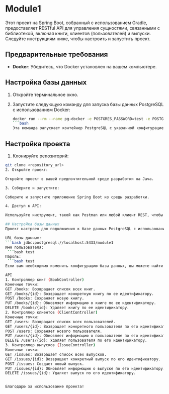 # Module1


Этот проект на Spring Boot, собранный с использованием Gradle, предоставляет RESTful API для управления сущностями, связанными с библиотекой, включая книги, клиентов (пользователей) и выпуски. Следуйте инструкциям ниже, чтобы настроить и запустить проект.

## Предварительные требования

- **Docker**: Убедитесь, что Docker установлен на вашем компьютере.

## Настройка базы данных

1. Откройте терминальное окно.

2. Запустите следующую команду для запуска базы данных PostgreSQL с использованием Docker:

   ```bash
   docker run --rm --name pg-docker -e POSTGRES_PASSWORD=test -e POSTGRES_USER=test -e POSTGRES_DB=module1 -p 5433:5432 postgres:13
   ```bash
   Эта команда запускает контейнер PostgreSQL с указанной конфигурацией.

## Настройка проекта
1. Клонируйте репозиторий:
```bash
git clone <repository_url>
2. Откройте проект:

Откройте проект в вашей предпочтительной среде разработки на Java.

3. Соберите и запустите:

Соберите и запустите приложение Spring Boot из среды разработки.

4. Доступ к API:

Используйте инструмент, такой как Postman или любой клиент REST, чтобы получить доступ к предоставленным конечным точкам API.

## Настройка базы данных
Проект настроен для подключения к базе данных PostgreSQL с использованием следующих параметров:

URL базы данных:
```bash jdbc:postgresql://localhost:5433/module1
Имя пользователя:
 ```bash test
Пароль:
 ```bash test
Если вам необходимо изменить конфигурацию базы данных, вы можете найти ее в файле application.properties в проекте.

API
1. Контроллер книг (BookController)
Конечные точки:
GET /books: Возвращает список всех книг.
GET /books/{id}: Возвращает конкретную книгу по ее идентификатору.
POST /books: Сохраняет новую книгу.
PUT /books/{id}: Обновляет информацию о книге по ее идентификатору.
DELETE /books/{id}: Удаляет книгу по ее идентификатору.
2. Контроллер клиентов (ClientController)
Конечные точки:
GET /users: Возвращает список всех пользователей.
GET /users/{id}: Возвращает конкретного пользователя по его идентификатору.
POST /users: Сохраняет нового пользователя.
PUT /users/{id}: Обновляет информацию о пользователе по его идентификатору.
DELETE /users/{id}: Удаляет пользователя по его идентификатору.
3. Контроллер выпусков (IssueController)
Конечные точки:
GET /issues: Возвращает список всех выпусков.
GET /issues/{id}: Возвращает конкретный выпуск по его идентификатору.
POST /issues: Создает новый выпуск.
PUT /issues/{id}: Обновляет информацию о выпуске по его идентификатору.
DELETE /issues/{id}: Удаляет выпуск по его идентификатору.


Благодарю за использование проекта!
